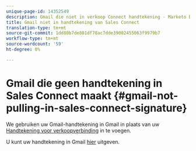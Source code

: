 ```yaml
---
unique-page-id: 14352549
description: Gmail die niet in verkoop Connect handtekening - Marketo Docs - de Documentatie van het Product trekt
title: Gmail niet in handtekening van Sales Connect
translation-type: tm+mt
source-git-commit: 1dd80b7de801df78ac7dde39002455063f9979b7
workflow-type: tm+mt
source-wordcount: '59'
ht-degree: 0%

---
```



# Gmail die geen handtekening in Sales Connect maakt {#gmail-not-pulling-in-sales-connect-signature}

We gebruiken uw Gmail-handtekening in Gmail in plaats van uw [Handtekening voor verkoopverbinding](https://toutapp.com/next#settings) in te voegen.

U kunt uw handtekening in Gmail [hier](https://mail.google.com/mail/u/0/#settings/general) uitgeven.
